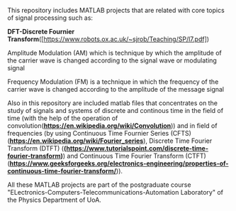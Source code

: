 This repository includes MATLAB projects that are related with core topics of signal processing such as: 

**DFT-Discrete Fournier Transform**([https://www.robots.ox.ac.uk/~sjrob/Teaching/SP/l7.pdf])

Amplitude Modulation (AM) which is technique by which the amplitude of the carrier wave is changed according to the signal wave or modulating signal

Frequency Modulation (FM) is a technique in which the frequency of the carrier wave is changed according to the amplitude of the message signal


Also in this repository are included matlab files that concentrates on the study of signals and systems of discrete and continous time in the field of time (with the help of the operation of convolution(**https://en.wikipedia.org/wiki/Convolution**)) and in field of frequencies (by using Continuous Time Fournier Series (CFTS) (**https://en.wikipedia.org/wiki/Fourier_series**), Discrete Time Fourier Transform (DTFT) (**(https://www.tutorialspoint.com/discrete-time-fourier-transform)**) and Continuous Time Fourier Transform (CTFT)(**https://www.geeksforgeeks.org/electronics-engineering/properties-of-continuous-time-fourier-transform/**)).

All these MATLAB projects are part of the postgraduate course "ELectronics-Computers-Telecommunications-Automation Laboratory" of the Physics Department of UoA.
